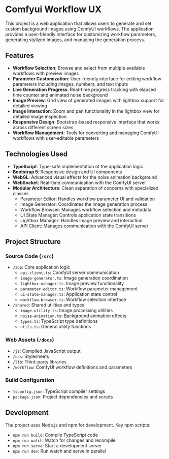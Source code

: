# Comfyui Workflow UX

This project is a web application that allows users to generate and set custom background images using ComfyUI workflows. The application provides a user-friendly interface for customizing workflow parameters, generating stylized images, and managing the generation process.

## Features

- **Workflow Selection**: Browse and select from multiple available workflows with preview images
- **Parameter Customization**: User-friendly interface for editing workflow parameters including images, numbers, and text inputs
- **Live Generation Progress**: Real-time progress tracking with elapsed time counter and animated noise background
- **Image Preview**: Grid view of generated images with lightbox support for detailed viewing
- **Image Interaction**: Zoom and pan functionality in the lightbox view for detailed image inspection
- **Responsive Design**: Bootstrap-based responsive interface that works across different screen sizes
- **Workflow Management**: Tools for converting and managing ComfyUI workflows with user-editable parameters

## Technologies Used

- **TypeScript**: Type-safe implementation of the application logic
- **Bootstrap 5**: Responsive design and UI components
- **WebGL**: Advanced visual effects for the noise animation background
- **WebSocket**: Real-time communication with the ComfyUI server
- **Modular Architecture**: Clean separation of concerns with specialized classes
  - Parameter Editor: Handles workflow parameter UI and validation
  - Image Generator: Coordinates the image generation process
  - Workflow Browser: Manages workflow selection and metadata
  - UI State Manager: Controls application state transitions
  - Lightbox Manager: Handles image preview and interaction
  - API Client: Manages communication with the ComfyUI server

## Project Structure

### Source Code (`/src`)
- `/app`: Core application logic
  - `api-client.ts`: ComfyUI server communication
  - `image-generator.ts`: Image generation coordination
  - `lightbox-manager.ts`: Image preview functionality
  - `parameter-editor.ts`: Workflow parameter management
  - `ui-state-manager.ts`: Application state control
  - `workflow-browser.ts`: Workflow selection interface
- `/shared`: Shared utilities and types
  - `image-utility.ts`: Image processing utilities
  - `noise-animation.ts`: Background animation effects
  - `types.ts`: TypeScript type definitions
  - `utils.ts`: General utility functions

### Web Assets (`/docs`)
- `/js`: Compiled JavaScript output
- `/css`: Stylesheets
- `/lib`: Third-party libraries
- `/workflow`: ComfyUI workflow definitions and parameters

### Build Configuration
- `tsconfig.json`: TypeScript compiler settings
- `package.json`: Project dependencies and scripts

## Development

The project uses Node.js and npm for development. Key npm scripts:
- `npm run build`: Compile TypeScript code
- `npm run watch`: Watch for changes and recompile
- `npm run serve`: Start a development server
- `npm run dev`: Run watch and serve in parallel
